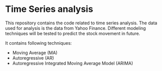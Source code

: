 # Time Series analysis

This repository contains the code related to time series analysis.
The data used for analysis is the data from Yahoo Finance. Different modeling techniques will be tested to predict the stock movement in future.

It contains following techniques:

- Moving Average (MA)
- Autoregressive (AR)
- Autoregressive Integrated Moving Average Model (ARIMA)


